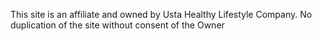 This site is an affiliate and owned by Usta Healthy Lifestyle Company. No duplication of the site without consent of the Owner
